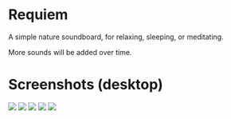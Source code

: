 # Requiem
A simple nature soundboard, for relaxing, sleeping, or meditating.

More sounds will be added over time.

# Screenshots (desktop)
![](https://i.imgur.com/sZY9k0V.png)
![](https://i.imgur.com/GZNCNtt.png)
![](https://i.imgur.com/uUDmcIP.png)
![](https://i.imgur.com/iTlJhlU.png)
![](https://i.imgur.com/n2PsJ2D.png)